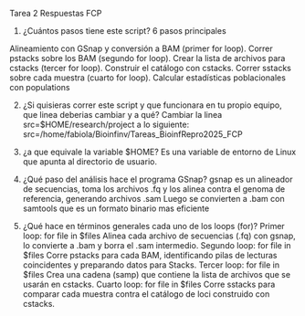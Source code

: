 Tarea 2 Respuestas FCP
1. ¿Cuántos pasos tiene este script?  6 pasos principales

Alineamiento con GSnap y conversión a BAM (primer for loop). Correr 
pstacks sobre los BAM (segundo for loop). Crear la lista de archivos 
para cstacks (tercer for loop). Construir el catálogo con cstacks. 
Correr sstacks sobre cada muestra (cuarto for loop).
Calcular estadísticas poblacionales con populations

2. ¿Si quisieras correr este script y que funcionara en tu propio equipo, que linea deberias cambiar y a qué?
Cambiar la linea
src=$HOME/research/project
a lo siguiente:
src=/home/fabiola/Bioinfinv/Tareas_BioinfRepro2025_FCP

3. ¿a que equivale la variable $HOME?
Es una variable de entorno de Linux que apunta al directorio de usuario.

4. ¿Qué paso del análisis hace el programa GSnap? gsnap es un alineador 
de secuencias, toma los archivos .fq y los alinea contra el genoma de 
referencia, generando archivos .sam Luego se convierten a .bam con 
samtools que es un formato binario mas eficiente

5.  ¿Qué hace en términos 
generales cada uno de los loops (for)? Primer loop: for file in $files 
Alinea cada archivo de secuencias (.fq) con gsnap, lo convierte a .bam y 
borra el .sam intermedio. Segundo loop: for file in $files Corre pstacks 
para cada BAM, identificando pilas de lecturas coincidentes y preparando 
datos para Stacks. Tercer loop: for file in $files Crea una cadena 
(samp) que contiene la lista de archivos que se usarán en cstacks. 
Cuarto loop: for file in $files
Corre sstacks para comparar cada muestra contra el catálogo de loci construido con cstacks.


